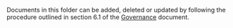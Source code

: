 Documents in this folder can be added, deleted or updated by following the procedure outlined in section 6.1 of the [Governance](Governance.md#61-governance-documents) document.
